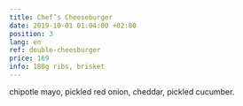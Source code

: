 ```yaml
---
title: Chef’s Cheeseburger
date: 2019-10-01 01:04:00 +02:00
position: 3
lang: en
ref: double-cheesburger
price: 169
info: 180g ribs, brisket
---
```


chipotle mayo, pickled red onion, cheddar, pickled cucumber.
